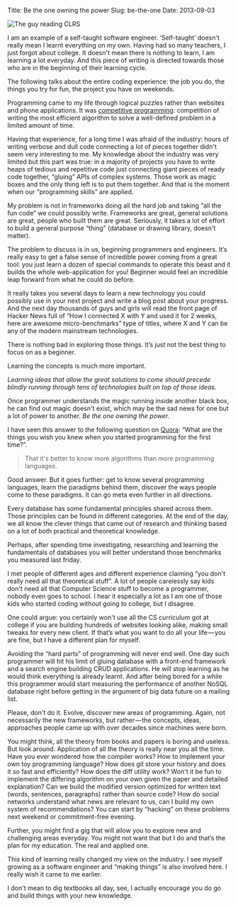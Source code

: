 Title: Be the one owning the power
Slug: be-the-one
Date: 2013-09-03

![The guy reading CLRS](https://d262ilb51hltx0.cloudfront.net/proxy/0*bHmjV5zv7u8DzQQm.jpeg)

I am an example of a self-taught software engineer. ‘Self-taught’ doesn't really mean I learnt everything on my own. Having had so many teachers, I just forgot about college. It doesn't mean there is nothing to learn, I am learning a lot everyday. And this piece of writing is directed towards those who are in the beginning of their learning cycle.

The following talks about the entire coding experience: the job you do, the things you try for fun, the project you have on weekends.

Programming came to my life through logical puzzles rather than websites and phone applications. It was [competitive programming](http://en.wikipedia.org/wiki/Competitive_programming): competition of writing the most efficient algorithm to solve a well-defined problem in a limited amount of time.

Having that experience, for a long time I was afraid of the industry: hours of writing verbose and dull code connecting a lot of pieces together didn't seem very interesting to me. My knowledge about the industry was very limited but this part was true: in a majority of projects you have to write heaps of tedious and repetitive code just connecting giant pieces of ready code together, “gluing” APIs of complex systems. Those work as magic boxes and the only thing left is to put them together. And that is the moment when our “programming skills” are applied.

My problem is not in frameworks doing all the hard job and taking “all the fun code” we could possibly write. Frameworks are great, general solutions are great, people who built them are great. Seriously, it takes a lot of effort to build a general purpose “thing” (database or drawing library, doesn't matter).

The problem to discuss is in us, beginning programmers and engineers. It’s really easy to get a false sense of incredible power coming from a great tool: you just learn a dozen of special commands to operate this beast and it builds the whole web-application for you! Beginner would feel an incredible leap forward from what he could do before.

It really takes you several days to learn a new technology you could possibly use in your next project and write a blog post about your progress. And the next day thousands of guys and girls will read the front page of Hacker News full of “How I connected X with Y and used it for 2 weeks, here are awesome micro-benchmarks” type of titles, where X and Y can be any of the modern mainstream technologies.

There is nothing bad in exploring those things. It’s just not the best thing to focus on as a beginner.

Learning the concepts is much more important.

_Learning ideas that allow the great solutions to come should precede blindly running through tens of technologies built on top of those ideas._

Once programmer understands the magic running inside another black box, he can find out magic doesn't exist, which may be the sad news for one but a lot of power to another. _Be the one owning the power._

I have seen this answer to the following question on [Quora](http://www.quora.com/Computer-Programming/What-are-the-things-you-wish-you-knew-when-you-started-programming-for-the-first-time): “What are the things you wish you knew when you started programming for the first time?”.
> That it's better to know more algorithms than more programming languages.

Good answer. But it goes further: get to know several programming languages, learn the paradigms behind them, discover the ways people come to these paradigms. It can go meta even further in all directions.

Every database has some fundamental principles shared across them. Those principles can be found in different categories. At the end of the day, we all know the clever things that came out of research and thinking based on a lot of both practical and theoretical knowledge.

Perhaps, after spending time investigating, researching and learning the fundamentals of databases you will better understand those benchmarks you measured last friday.

I met people of different ages and different experience claiming “you don't really need all that theoretical stuff”. A lot of people carelessly say kids don't need all that Computer Science stuff to become a programmer, nobody even goes to school. I hear it especially a lot as I am one of those kids who started coding without going to college, but I disagree.

One could argue: you certainly won't use all the CS curriculum got at college if you are building hundreds of websites looking alike, making small tweaks for every new client. If that’s what you want to do all your life — you are fine, but I have a different plan for myself.

Avoiding the “hard parts” of programming will never end well. One day such programmer will hit his limit of gluing database with a front-end framework and a search engine building CRUD applications. He will stop learning as he would think everything is already learnt. And after being bored for a while this programmer would start measuring the performance of another NoSQL database right before getting in the argument of big data future on a mailing list.

Please, don't do it. Evolve, discover new areas of programming. Again, not necessarily the new frameworks, but rather — the concepts, ideas, approaches people came up with over decades since machines were born.

You might think, all the theory from books and papers is boring and useless. But look around. Application of all the theory is really near you all the time. Have you ever wondered how the compiler works? How to implement your own toy programming language? How does git store your history and does it so fast and efficiently? How does the diff utility work? Won't it be fun to implement the differing algorithm on your own given the paper and detailed explanation? Can we build the modified version optimized for written text (words, sentences, paragraphs) rather than source code? How do social networks understand what news are relevant to us, can I build my own system of recommendations? You can start by “hacking” on these problems next weekend or commitment-free evening.

Further, you might find a gig that will allow you to explore new and challenging areas everyday. You might not want that but I do and that’s the plan for my education. The real and applied one.

This kind of learning really changed my view on the industry. I see myself growing as a software engineer and “making things” is also involved here. I really wish it came to me earlier.

I don't mean to dig textbooks all day, see, I actually encourage you do go and build things with your new knowledge.


